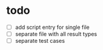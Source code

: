 # todo

- [ ] add script entry for single file
- [ ] separate file with all result types
- [ ] separate test cases 
